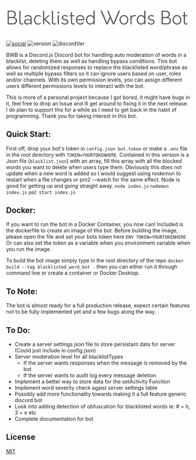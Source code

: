 ![BlacklistedWordsBot-Logo](/assets/name.png)
---
[![social](https://img.shields.io/badge/Social-Twitter-blue)](https://twitter.com/scrub_fps) ![version](https://img.shields.io/badge/Version-1.5-green) ![discordVer](https://img.shields.io/badge/Discord.js-%5E12.3.1-blue)

BWB is a Discord.js Discord bot for handling auto moderation of words in a blacklist, deleting them as well as handling bypass conditions.
This bot allows for randomized responses to replace the blacklisted word/phrase as well as multiple bypass filters so it can ignore users based on user, roles and/or channels.
With its own permission levels, you can assign different users different permissions levels to interact with the bot.

This is more of a personal project because I got bored,  it might have bugs in it, feel free to drop an Issue and ill get around to fixing it in the next release. I do plan to support this for a while as I need to get back in the habit of programming. Thank you for taking interest in this bot.

## Quick Start:
First off, drop your bot's token in `config.json bot.token` or make a `.env` file in the root directory with `TOKEN=YOURTOKENHERE`.
Contained in this version is a Json file (`blacklist.json`) with an array, fill this array with all the blocked words you want to delete when users type them. Obviously this does not update when a new word is added so I would suggest using nodemon to restart when a file changes or pm2 --watch for the same effect. Node is good for getting up and going straight away.
`node index.js`
`nodemon index.js`
`pm2 start index.js`

## Docker:
If you want to run the bot in a Docker Container, you now can! Included is the dockerfile to create an image of this bot. Before building the image, please open the file and set your bots token here 
`ENV TOKEN=YOURTOKENHERE` 
Or can also set the token as a variable when you environment variable when you run the image. 

To build the bot image simply type in the root directory of the repo
`docker build --tag blacklisted_word_bot .`
then you can either run it through command line or create a container or
Docker Desktop.

## To Note:
The bot is almost ready for a full production release, expect certain features not to be fully implemented yet and a few bugs along the way.

## To Do:
* Create a server settings json file to store persistant data for server (Could just   include in config.json)
* Server moderation level for all blacklistTypes
    * If the server wants responses when the message is removed by the bot
    * If the server wants to audit log every message deletion
* Implement a better way to store data for the setActivity Function
* Implement word severity check agaist server settings table
* Possibly add more functionality towards making it a full feature generic discord bot
* Look into adding detection of obfuscation for blacklisted words ie: # = h, 3 = e etc
* Complete documentation for bot

## License
[MIT](https://choosealicense.com/licenses/mit/)